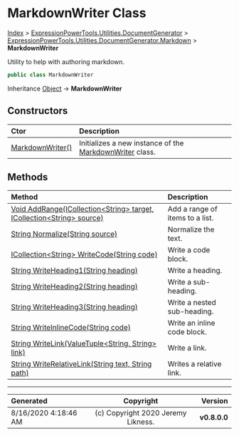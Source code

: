 ﻿# MarkdownWriter Class

[Index](../index.md) > [ExpressionPowerTools.Utilities.DocumentGenerator](ExpressionPowerTools.Utilities.DocumentGenerator.a.md) > [ExpressionPowerTools.Utilities.DocumentGenerator.Markdown](ExpressionPowerTools.Utilities.DocumentGenerator.Markdown.n.md) > **MarkdownWriter**

Utility to help with authoring markdown.

```csharp
public class MarkdownWriter
```

Inheritance [Object](https://docs.microsoft.com/dotnet/api/system.object) → **MarkdownWriter**

## Constructors

| Ctor | Description |
| :-- | :-- |
| [MarkdownWriter()](ExpressionPowerTools.Utilities.DocumentGenerator.Markdown.MarkdownWriter.ctor.md#markdownwriter) | Initializes a new instance of the [MarkdownWriter](ExpressionPowerTools.Utilities.DocumentGenerator.Markdown.MarkdownWriter.cs.md) class. |
## Methods

| Method | Description |
| :-- | :-- |
| [Void AddRange(ICollection&lt;String> target, ICollection&lt;String> source)](MarkdownWriter-AddRange.m.md) | Add a range of items to a list. |
| [String Normalize(String source)](MarkdownWriter-Normalize.m.md) | Normalize the text. |
| [ICollection&lt;String> WriteCode(String code)](MarkdownWriter-WriteCode.m.md) | Write a code block. |
| [String WriteHeading1(String heading)](MarkdownWriter-WriteHeading1.m.md) | Write a heading. |
| [String WriteHeading2(String heading)](MarkdownWriter-WriteHeading2.m.md) | Write a sub-heading. |
| [String WriteHeading3(String heading)](MarkdownWriter-WriteHeading3.m.md) | Write a nested sub-heading. |
| [String WriteInlineCode(String code)](MarkdownWriter-WriteInlineCode.m.md) | Write an inline code block. |
| [String WriteLink(ValueTuple&lt;String, String> link)](MarkdownWriter-WriteLink.m.md) | Write a link. |
| [String WriteRelativeLink(String text, String path)](MarkdownWriter-WriteRelativeLink.m.md) | Writes a relative link. |

---

| Generated | Copyright | Version |
| :-- | :-: | --: |
| 8/16/2020 4:18:46 AM | (c) Copyright 2020 Jeremy Likness. | **v0.8.0.0** |
